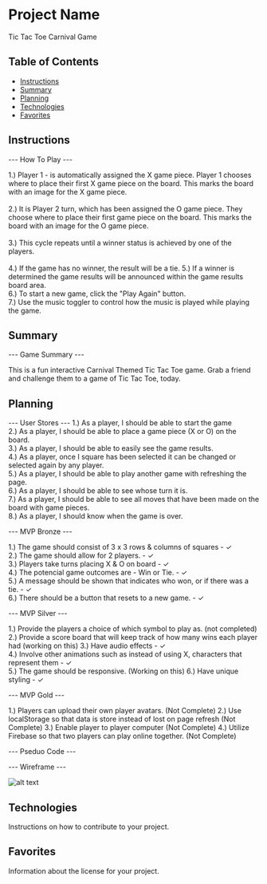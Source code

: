 # Project Name

Tic Tac Toe Carnival Game

## Table of Contents

- [Instructions](#instructions)
- [Summary](#summary)
- [Planning](#planning)
- [Technologies](#technologies)
- [Favorites](#favorites)


## Instructions

--- How To Play ---

1.) Player 1 - is automatically assigned the X game piece.  Player 1 chooses where to place their first X 
game piece on the board.  This marks the board with an image for the X game piece.<br><br>
2.) It is Player 2 turn, which has been assigned the O game piece.  They choose where to place their first game
piece on the board. This marks the board with an image for the O game piece.<br><br>
3.) This cycle repeats until a winner status is achieved by one of the players.<br><br>
4.) If the game has no winner, the result will be a tie.
5.) If a winner is determined the game results will be announced within the game results board area.<br>
6.) To start a new game, click the "Play Again" button.<br>
7.) Use the music toggler to control how the music is played while playing the game.<br>

## Summary

--- Game Summary ---

This is a fun interactive Carnival Themed Tic Tac Toe game.  Grab a friend and challenge them to a game of Tic Tac Toe, today.

## Planning

--- User Stores ---
1.) As a player, I should be able to start the game<br>
2.) As a player, I should be able to place a game piece (X or O) on the board.<br>
3.) As a player, I should be able to easily see the game results.<br>
4.) As a player, once I square has been selected it can be changed or selected again by any player.<br>
5.) As a player, I should be able to play another game with refreshing the page.<br>
6.) As a player, I should be able to see whose turn it is.<br>
7.) As a player, I should be able to see all moves that have been made on the board with game pieces.<br>
8.) As a player, I should know when the game is over.<br>

--- MVP Bronze ---

1.) The game should consist of  3 x 3 rows & columns of squares - ✓ <br>
2.) The game should allow for 2 players. - ✓   <br>
3.) Players take turns placing X & O on board - ✓  <br>
4.) The potencial game outcomes are - Win or Tie. - ✓  <br>
5.) A message should be shown that indicates who won, or if there was a tie. - ✓ <br>
6.) There should be a button that resets to a new game. - ✓ <br>


--- MVP Silver ---

1.) Provide the players a choice of which symbol to play as. (not completed)
2.) Provide a score board that will keep track of how many wins each player had (working on this)
3.) Have audio effects - ✓  
4.) Involve other animations such as instead of using X, characters that represent them - ✓  
5.) The game should be responsive. (Working on this)
6.) Have unique styling - ✓  


--- MVP Gold ---

1.) Players can upload their own player avatars. (Not Complete)
2.) Use localStorage so that data is store instead of lost on page refresh (Not Complete)
3.) Enable player to player computer (Not Complete)
4.) Utilize Firebase so that two players can play online together. (Not Complete)


--- Pseduo Code ---

--- Wireframe ---

![alt text](image_url)

## Technologies

Instructions on how to contribute to your project.

## Favorites

Information about the license for your project.
